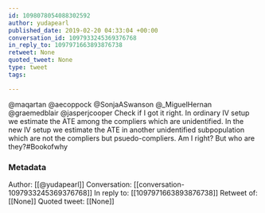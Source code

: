 ```yaml
---
id: 1098078054088302592
author: yudapearl
published_date: 2019-02-20 04:33:04 +00:00
conversation_id: 1097933245369376768
in_reply_to: 1097971663893876738
retweet: None
quoted_tweet: None
type: tweet
tags:

---
```


@maqartan @aecoppock @SonjaASwanson @_MiguelHernan @graemedblair @jasperjcooper Check if I got it right. In ordinary IV setup we estimate the ATE among the compliers which are unidentified. In the new IV setup we estimate the ATE in another unidentified subpopulation which are not the compliers but psuedo-compliers. Am I right? But who are they?#Bookofwhy

### Metadata

Author: [[@yudapearl]]
Conversation: [[conversation-1097933245369376768]]
In reply to: [[1097971663893876738]]
Retweet of: [[None]]
Quoted tweet: [[None]]
